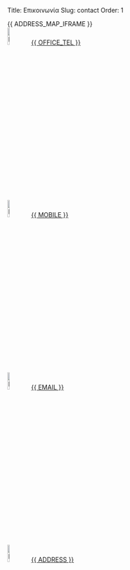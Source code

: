Title: Επικοινωνία
Slug: contact
Order: 1


<div class="content-list">   
    <div class="content-info">
        {{ ADDRESS_MAP_IFRAME }}
    </div>   
    <div class="content-info">
      <img src="{{ SITEURL }}/{{ OFFICE_TEL_IMG }}" alt="Phone Icon"style="width:10%" >
      <a href="tel:{{ OFFICE_TEL }}" target="_blank">{{ OFFICE_TEL }}</a>
    </div>
    <div class="content-info">
      <img src="{{ SITEURL }}/{{ MOBILE_IMG }}" alt="Phone Icon"style="width:10%" >
      <a href="tel:{{ MOBILE }}" target="_blank">{{ MOBILE }}</a>
    </div>    
    <div class="content-info">
      <img src="{{ SITEURL }}/{{ EMAIL_IMG }}" alt="Email Icon" style="width:10%">
      <a href="mailto:{{ EMAIL }}" target="_blank">{{ EMAIL }}</a>
    </div>  
    <div class="content-info">
      <img src="{{ SITEURL }}/{{ ADDRESS_IMG }}" alt="Location Icon" style="width:10%">
      <a href="{{ ADDRESS_MAP_URL }}" target="_blank">{{ ADDRESS }}</a>
    </div> 
</div>